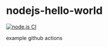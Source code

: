 # nodejs-hello-world

[![node.js CI](https://github.com/solankiarpan/nodejs-hello-world/actions/workflows/main.yaml/badge.svg)](https://github.com/solankiarpan/nodejs-hello-world/actions/workflows/main.yaml)

example github actions 
